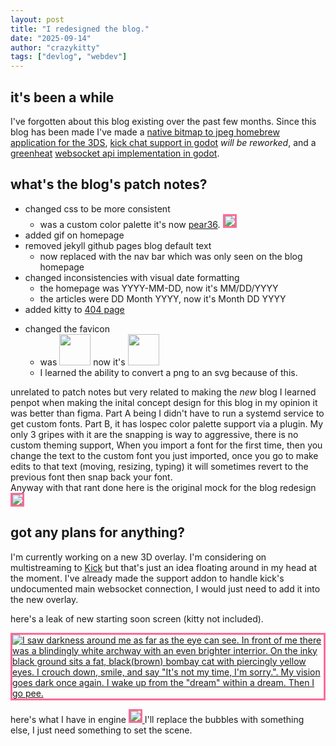 ```yaml
---
layout: post
title: "I redesigned the blog."
date: "2025-09-14"
author: "crazykitty"
tags: ["devlog", "webdev"]
---
```

## it's been a while
I've forgotten about this blog existing over the past few months.
Since this blog has been made I've made a [native bitmap to jpeg homebrew application for the 3DS](https://github.com/CrazyKitty357/bmp2jpg-3DS),
[kick chat support in godot](https://github.com/CrazyKitty357/kick.gd) *will be reworked*,
and a [greenheat](https://heat.prod.kr) [websocket api implementation in godot](https://github.com/CrazyKitty357/greenheatgd).

## what's the blog's patch notes?
- changed css to be more consistent
    - was a custom color palette it's now [pear36](https://lospec.com/palette-list/pear36).
    <a href="{{ site.baseurl }}/assets/img/posts/i-redesigned-the-blog/beforeafter.png"><img src="{{ site.baseurl }}/assets/img/posts/i-redesigned-the-blog/beforeafter.png" style="border: 3px solid #ff6b97;"/></a>
- added gif on homepage
- removed jekyll github pages blog default text
    - now replaced with the nav bar which was only seen on the blog homepage
- changed inconsistencies with visual date formatting
    - the homepage was YYYY-MM-DD, now it's MM/DD/YYYY
    - the articles were DD Month YYYY, now it's Month DD YYYY
- added kitty to [404 page](404)
<!-- this is ~~partially~~ mostly the reason why my hiatus was so long. more details about it are in a comment under the image, reader/viewer discretion is advised, you have been warned. -->
- changed the favicon
    - was <img src="{{ site.baseurl }}/favicon.ico.old" height="50px"> now it's <img src="{{ site.baseurl }}/favicon.ico" height="50px">
    - I learned the ability to convert a png to an svg because of this.

unrelated to patch notes but very related to making the *new* blog I learned penpot when making the inital concept design for this blog in my opinion it was better than figma.
Part A being I didn't have to run a systemd service to get custom fonts.
Part B, it has lospec color palette support via a plugin.
My only 3 gripes with it are
the snapping is way to aggressive,
there is no custom theming support,
When you import a font for the first time, then you change the text to the custom font you just imported, once you go to make edits to that text (moving, resizing, typing) it will sometimes revert to the previous font then snap back your font.  
Anyway with that rant done here is the original mock for the blog redesign
<a href="{{ site.baseurl }}/assets/img/posts/i-redesigned-the-blog/newblogmock.png">
    <img
        style="border: 3px solid #ff6b97;"
        src="{{ site.baseurl }}/assets/img/posts/i-redesigned-the-blog/newblogmock.png"
    />
</a>
## got any plans for anything?
I'm currently working on a new 3D overlay.
I'm considering on multistreaming to [Kick](https://kick.com/crazykitty) but that's just an idea floating around in my head at the moment.
I've already made the support addon to handle kick's undocumented main websocket connection, I would just need to add it into the new overlay.

here's a leak of new starting soon screen (kitty not included).  

<a href="{{ site.baseurl }}/assets/img/posts/i-redesigned-the-blog/newstartsoonconept.png">
    <img
        style="border: 3px solid #ff6b97;" 
        src="{{ site.baseurl }}/assets/img/posts/i-redesigned-the-blog/newstartsoonconept.png"
        alt="I saw darkness around me as far as the eye can see. In front of me there was a blindingly white archway with an even brighter interrior. On the inky black ground sits a fat, black(brown) bombay cat with piercingly yellow eyes. I crouch down, smile, and say &quot;It&apos;s not my time, I&apos;m sorry.&quot;. My vision goes dark once again. I wake up from the &quot;dream&quot; within a dream. Then I go pee."
    />
</a>

here's what I have in engine
<a href="{{ site.baseurl }}/assets/img/posts/i-redesigned-the-blog/leakstart.png">
    <img
        style="border: 3px solid #ff6b97;"
        src="{{ site.baseurl }}/assets/img/posts/i-redesigned-the-blog/leakstart.png"
    />
</a>
I'll replace the bubbles with something else, I just need something to set the scene.
